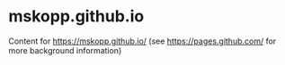 # mskopp.github.io
Content for https://mskopp.github.io/
(see https://pages.github.com/ for more background information)
